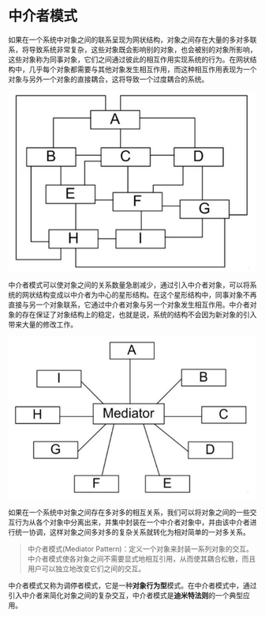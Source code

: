 # 中介者模式
如果在一个系统中对象之间的联系呈现为网状结构，对象之间存在大量的多对多联系，将导致系统非常复杂，这些对象既会影响别的对象，也会被别的对象所影响，这些对象称为同事对象，它们之间通过彼此的相互作用实现系统的行为。在网状结构中，几乎每个对象都需要与其他对象发生相互作用，而这种相互作用表现为一个对象与另外一个对象的直接耦合，这将导致一个过度耦合的系统。

![对象之间存在复杂关系的网状结构](../../图片/对象之间存在复杂关系的网状结构.jpg)

中介者模式可以使对象之间的关系数量急剧减少，通过引入中介者对象，可以将系统的网状结构变成以中介者为中心的星形结构。在这个星形结构中，同事对象不再直接与另一个对象联系，它通过中介者对象与另一个对象发生相互作用。中介者对象的存在保证了对象结构上的稳定，也就是说，系统的结构不会因为新对象的引入带来大量的修改工作。

![引入中介者对象的星型结构](../../图片/引入中介者对象的星型结构.jpg) 

如果在一个系统中对象之间存在多对多的相互关系，我们可以将对象之间的一些交互行为从各个对象中分离出来，并集中封装在一个中介者对象中，并由该中介者进行统一协调，这样对象之间多对多的复杂关系就转化为相对简单的一对多关系。

>中介者模式(Mediator Pattern)：定义一个对象来封装一系列对象的交互。中介者模式使各对象之间不需要显式地相互引用，从而使其耦合松散，而且用户可以独立地改变它们之间的交互。

中介者模式又称为调停者模式，它是一种**对象行为型**模式。在中介者模式中，通过引入中介者来简化对象之间的复杂交互，中介者模式是**迪米特法则**的一个典型应用。